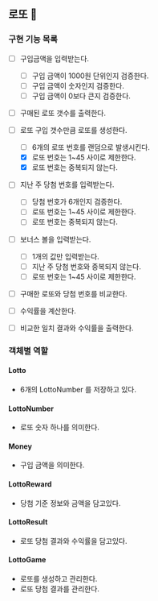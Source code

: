 ## 로또 🎱

### 구현 기능 목록

- [ ] 구입금액을 입력받는다.
  - [ ] 구입 금액이 1000원 단위인지 검증한다.
  - [ ] 구입 금액이 숫자인지 검증한다.
  - [ ] 구입 금액이 0보다 큰지 검증한다.
- [ ] 구매된 로또 갯수를 출력한다.
- [ ] 로또 구입 갯수만큼 로또를 생성한다.
  - [ ] 6개의 로또 번호를 랜덤으로 발생시킨다.
  - [x] 로또 번호는 1~45 사이로 제한한다.
  - [x] 로또 번호는 중복되지 않는다.
- [ ] 지난 주 당첨 번호를 입력받는다.
  - [ ] 당첨 번호가 6개인지 검증한다.
  - [ ] 로또 번호는 1~45 사이로 제한한다.
  - [ ] 로또 번호는 중복되지 않는다.
- [ ] 보너스 볼을 입력받는다.
  - [ ] 1개의 값만 입력받는다.
  - [ ] 지난 주 당첨 번호와 중복되지 않는다.
  - [ ] 로또 번호는 1~45 사이로 제한한다.
- [ ] 구매한 로또와 당첨 번호를 비교한다.
- [ ] 수익률을 계산한다.
- [ ] 비교한 일치 결과와 수익률을 출력한다.


### 객체별 역할

#### Lotto
- 6개의 LottoNumber 를 저장하고 있다.

#### LottoNumber
- 로또 숫자 하나를 의미한다.

#### Money
- 구입 금액을 의미한다.

#### LottoReward
- 당첨 기준 정보와 금액을 담고있다.

#### LottoResult
- 로또 당첨 결과와 수익률을 담고있다.

#### LottoGame
- 로또를 생성하고 관리한다.
- 로또 당첨 결과를 관리한다.